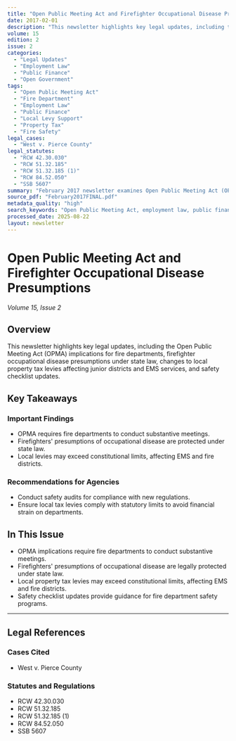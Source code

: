 ```yaml
---
title: "Open Public Meeting Act and Firefighter Occupational Disease Presumptions"
date: 2017-02-01
description: "This newsletter highlights key legal updates, including the Open Public Meeting Act (OPMA) implications for fire departments, firefighter occupational disease presumptions under state law, changes to local property tax levies affecting junior districts and EMS services, and safety checklist updates."
volume: 15
edition: 2
issue: 2
categories:
  - "Legal Updates"
  - "Employment Law"
  - "Public Finance"
  - "Open Government"
tags:
  - "Open Public Meeting Act"
  - "Fire Department"
  - "Employment Law"
  - "Public Finance"
  - "Local Levy Support"
  - "Property Tax"
  - "Fire Safety"
legal_cases:
  - "West v. Pierce County"
legal_statutes:
  - "RCW 42.30.030"
  - "RCW 51.32.185"
  - "RCW 51.32.185 (1)"
  - "RCW 84.52.050"
  - "SSB 5607"
summary: "February 2017 newsletter examines Open Public Meeting Act (OPMA) requirements for fire departments under RCW 42.30.030, analyzes firefighter occupational disease presumptions under RCW 51.32.185 including West v. Pierce County precedent, discusses local property tax levy changes affecting junior districts and EMS services per RCW 84.52.050, and provides updated safety checklist requirements for compliance."
source_pdf: "February2017FINAL.pdf"
metadata_quality: "high"
search_keywords: "Open Public Meeting Act, employment law, public finance, local levy support, property tax, fire department, safety checklist, RCW 42.30.030, RCW 51.32.185, RCW 84.52.050"
processed_date: 2025-08-22
layout: newsletter
---
```


# Open Public Meeting Act and Firefighter Occupational Disease Presumptions

*Volume 15, Issue 2*

## Overview

This newsletter highlights key legal updates, including the Open Public Meeting Act (OPMA) implications for fire departments, firefighter occupational disease presumptions under state law, changes to local property tax levies affecting junior districts and EMS services, and safety checklist updates.

## Key Takeaways

### Important Findings

- OPMA requires fire departments to conduct substantive meetings.
- Firefighters' presumptions of occupational disease are protected under state law.
- Local levies may exceed constitutional limits, affecting EMS and fire districts.

### Recommendations for Agencies

- Conduct safety audits for compliance with new regulations.
- Ensure local tax levies comply with statutory limits to avoid financial strain on departments.

## In This Issue

- OPMA implications require fire departments to conduct substantive meetings.
- Firefighters' presumptions of occupational disease are legally protected under state law.
- Local property tax levies may exceed constitutional limits, affecting EMS and fire districts.
- Safety checklist updates provide guidance for fire department safety programs.

---

## Legal References

### Cases Cited

- West v. Pierce County

### Statutes and Regulations

- RCW 42.30.030
- RCW 51.32.185
- RCW 51.32.185 (1)
- RCW 84.52.050
- SSB 5607

